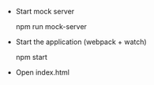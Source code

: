 - Start mock server

    npm run mock-server

- Start the application (webpack + watch)

    npm start

- Open index.html
